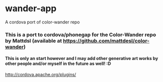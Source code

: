 # wander-app
A cordova port of color-wander repo


### This is a port to cordova/phonegap for the Color-Wander repo by Mattdsl (available at https://github.com/mattdesl/color-wander)
#### This is only an start however and I may add other generative art works by other people and/or myself in the future as well! :D


http://cordova.apache.org/plugins/